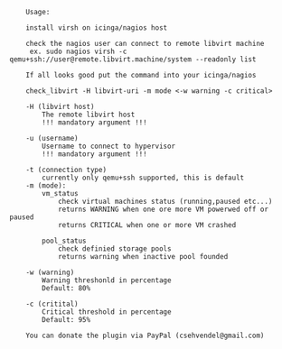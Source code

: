 		Usage:
		
		install virsh on icinga/nagios host
		
		check the nagios user can connect to remote libvirt machine
		 ex. sudo nagios virsh -c qemu+ssh://user@remote.libvirt.machine/system --readonly list
		
		If all looks good put the command into your icinga/nagios
		
		check_libvirt -H libvirt-uri -m mode <-w warning -c critical>
		
		-H (libvirt host)
			The remote libvirt host
			!!! mandatory argument !!!
		
		-u (username)
			Username to connect to hypervisor
			!!! mandatory argument !!!
		
		-t (connection type)
			currently only qemu+ssh supported, this is default 	
		-m (mode):
			vm_status
				check virtual machines status (running,paused etc...)
				returns WARNING when one ore more VM powerwed off or paused
				returns CRITICAL when one or more VM crashed
		
			pool_status
				check definied storage pools
				returns warning when inactive pool founded
		
		-w (warning)
			Warning threshonld in percentage
			Default: 80%
		
		-c (critital)
			Critical threshold in percentage
			Default: 95%
		
		You can donate the plugin via PayPal (csehvendel@gmail.com)
